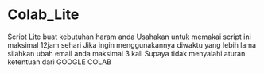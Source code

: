 # Colab_Lite
Script Lite buat kebutuhan haram anda
Usahakan untuk memakai script ini maksimal 12jam sehari
Jika ingin menggunakannya diwaktu yang lebih lama silahkan ubah email anda maksimal 3 kali
Supaya tidak menyalahi aturan ketentuan dari GOOGLE COLAB
